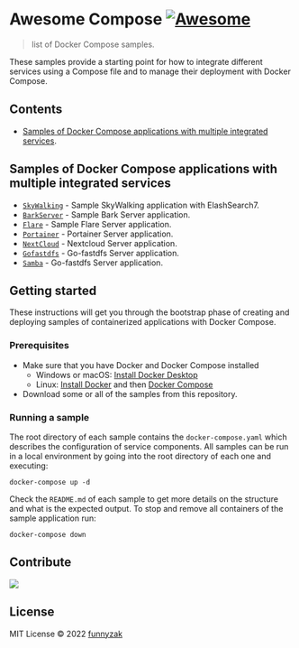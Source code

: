 # Awesome Compose [![Awesome](https://awesome.re/badge.svg)](https://awesome.re)

> list of Docker Compose samples.

These samples provide a starting point for how to integrate different services using a Compose file and to manage their deployment with Docker Compose.

<!--lint disable awesome-toc-->
## Contents

- [Samples of Docker Compose applications with multiple integrated services](#samples-of-docker-compose-applications-with-multiple-integrated-services).

## Samples of Docker Compose applications with multiple integrated services

- [`SkyWalking`](https://github.com/funnyzak/awesome-compose/tree/master/skywalking-es) - Sample SkyWalking application
with ElashSearch7.
- [`BarkServer`](https://github.com/funnyzak/awesome-compose/tree/master/bark) - Sample Bark Server application.
- [`Flare`](https://github.com/funnyzak/awesome-compose/tree/master/flare) - Sample Flare Server application.
- [`Portainer`](https://github.com/funnyzak/awesome-compose/tree/master/portainer) - Portainer Server application.
- [`NextCloud`](https://github.com/funnyzak/awesome-compose/tree/master/nextcloud) - Nextcloud Server application.
- [`Gofastdfs`](https://github.com/funnyzak/awesome-compose/tree/master/gofastdfs) - Go-fastdfs Server application.
- [`Samba`](https://github.com/funnyzak/awesome-compose/tree/master/samba) - Go-fastdfs Server application.
<!--lint disable awesome-toc-->


<!--lint disable awesome-toc-->
## Getting started

These instructions will get you through the bootstrap phase of creating and
deploying samples of containerized applications with Docker Compose.

### Prerequisites

- Make sure that you have Docker and Docker Compose installed
  - Windows or macOS:
    [Install Docker Desktop](https://www.docker.com/get-started)
  - Linux: [Install Docker](https://www.docker.com/get-started) and then
    [Docker Compose](https://github.com/docker/compose)
- Download some or all of the samples from this repository.

### Running a sample

The root directory of each sample contains the `docker-compose.yaml` which
describes the configuration of service components. All samples can be run in
a local environment by going into the root directory of each one and executing:

```console
docker-compose up -d
```

Check the `README.md` of each sample to get more details on the structure and
what is the expected output.
To stop and remove all containers of the sample application run:

```console
docker-compose down
```
<!--lint disable awesome-toc-->

## Contribute

<a href="https://github.com/funnyzak/awesome-compose/graphs/contributors">
  <img src="https://contrib.rocks/image?repo=funnyzak/awesome-compose" />
</a>



## License

MIT License © 2022 [funnyzak](https://github.com/funnyzak)
